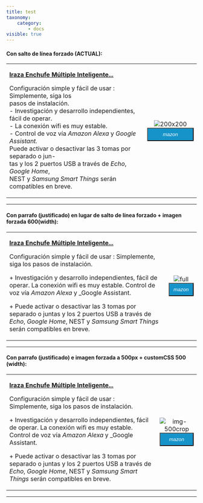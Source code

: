 ```yaml
---
title: test
taxonomy:
    category:
        - docs
visible: true
---
```


#### **Con salto de línea forzado (ACTUAL)**:

|  |  |
|:-------------|:-------------:|
| <p>[**Iraza Enchufe Múltiple Inteligente...**](https://amzn.to/2J7yf7y)</p><p>Configuración simple y fácil de usar : Simplemente, siga los<br />pasos de instalación.<br />- Investigación y desarrollo independientes, fácil de operar.<br />- La conexión wifi es muy estable.<br />- Control de voz vía _Amazon Alexa_ y _Google Assistant._<br /> Puede activar o desactivar las 3 tomas por separado o jun-<br />tas y los 2 puertos USB a través de _Echo_, _Google Home_,<br />NEST y _Samsung Smart Things_ serán compatibles en breve.</p> | <div> ![200x200][amzn-iraza] <a href="https://amzn.to/2J7yf7y" alt="amazon-link" target="_blank"><button type="button" style="color:#fff;background-color:#1694CA;width:100%;height:35px;"><i class="fa fa-amazon">mazon</i></button></a> </div> |

---

#### **Con parrafo (justificado) en lugar de salto de línea forzado + imagen forzada 600(width)**:

|  |  |
|:------|:-----------------------:|
| <p>[**Iraza Enchufe Múltiple Inteligente...**](https://amzn.to/2J7yf7y)</p><p>Configuración simple y fácil de usar : Simplemente, siga los pasos de instalación.</p><p>+ Investigación y desarrollo independientes, fácil de operar. La conexión wifi es muy estable. Control de voz vía _Amazon Alexa_ y _Google Assistant.</p><p>+ Puede activar o desactivar las 3 tomas por separado o juntas y los 2 puertos USB a través de _Echo_, _Google Home_, NEST y _Samsung Smart Things_ serán compatibles en breve.</p> | <div> ![full][amzn-iraza2] <a href="https://amzn.to/2J7yf7y" alt="amazon-link" target="_blank"><button type="button" style="color:#fff;background-color:#1694CA;width:100%;height:35px;"><i class="fa fa-amazon">mazon</i></button></a> </div> |

---

#### **Con parrafo (justificado) e imagen forzada a 500px + customCSS 500 (width)**:

|  |  |
|:------|:-----------------------:|
| <p>[**Iraza Enchufe Múltiple Inteligente...**](https://amzn.to/2J7yf7y)</p><p>Configuración simple y fácil de usar : Simplemente, siga los pasos de instalación.</p><p>+ Investigación y desarrollo independientes, fácil de operar. La conexión wifi es muy estable. Control de voz vía _Amazon Alexa_ y _Google Assistant.</p><p>+ Puede activar o desactivar las 3 tomas por separado o juntas y los 2 puertos USB a través de _Echo_, _Google Home_, NEST y _Samsung Smart Things_ serán compatibles en breve.</p> | <div> ![img-500crop][amzn-iraza3] <a href="https://amzn.to/2J7yf7y" alt="amazon-link" target="_blank"><button type="button" style="color:#fff;background-color:#1694CA;width:100%;height:35px;"><i class="fa fa-amazon">mazon</i></button></a> </div> |

<!--- REFERENCIA A IMAGENES AL PIE DEl ARTÍCULO --->

[amzn-iraza]: user://pages/03.enchufes-Inteligentes/02.regletas-wifi/iraza.png?lightbox=1024&cropResize=200,200
[amzn-iraza2]: user://pages/03.enchufes-Inteligentes/02.regletas-wifi/iraza.png?lightbox=1024&cropResize=600,600
[amzn-iraza3]: user://pages/03.enchufes-Inteligentes/02.regletas-wifi/iraza.png?lightbox=1024&cropResize=500,500
[amzn-Konesky]: user://pages/03.enchufes-Inteligentes/02.regletas-wifi/Konesky.png?lightbox=1024&cropResize=200,200
[amzn-Lightweight]: user://pages/03.enchufes-Inteligentes/02.regletas-wifi/ligthweight.png?lightbox=1024&cropResize=200,200

---
